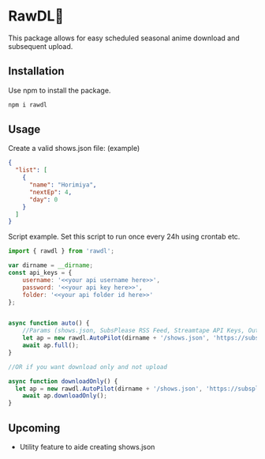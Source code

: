 # RawDL💮
This package allows for easy scheduled seasonal anime download and subsequent upload.

## Installation

Use npm to install the package.

```bash
npm i rawdl
```

## Usage
Create a valid shows.json file: (example)
```json
{
  "list": [
    {
      "name": "Horimiya",
      "nextEp": 4,
      "day": 0
    }
  ]
}
```

Script example. Set this script to run once every 24h using crontab etc.

```javascript
import { rawdl } from 'rawdl';

var dirname = __dirname;
const api_keys = {
    username: '<<your api username here>>',
    password: '<<your api key here>>',
    folder: '<<your api folder id here>>'
};


async function auto() {
    //Params (shows.json, SubsPlease RSS Feed, Streamtape API Keys, Output Folder);
    let ap = new rawdl.AutoPilot(dirname + '/shows.json', 'https://subsplease.org/rss/?t&r=1080', api_keys, dirname+'/downloads');
    await ap.full();
}

//OR if you want download only and not upload

async function downloadOnly() {
  let ap = new rawdl.AutoPilot(dirname + '/shows.json', 'https://subsplease.org/rss/?t&r=1080', api_keys, dirname+'/downloads');
    await ap.downloadOnly();
}

```

## Upcoming
- Utility feature to aide creating shows.json
